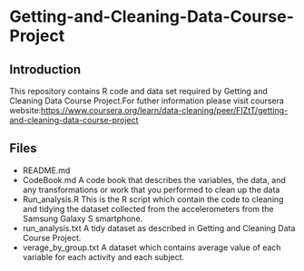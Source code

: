 # Getting-and-Cleaning-Data-Course-Project

## Introduction
This repository contains R code and data set required by Getting and Cleaning Data Course Project.For futher information please visit coursera website:https://www.coursera.org/learn/data-cleaning/peer/FIZtT/getting-and-cleaning-data-course-project

## Files
* README.md
* CodeBook.md
A code book that describes the variables, the data, and any transformations or work that you performed to clean up the data
* Run_analysis.R
This is the R script which contain the code to cleaning and tidying the dataset  collected from the accelerometers from the Samsung Galaxy S smartphone.
* run_analysis.txt
A tidy dataset as described in Getting and Cleaning Data Course Project.
* verage_by_group.txt
A dataset which contains average value of each variable for each activity and each subject.
